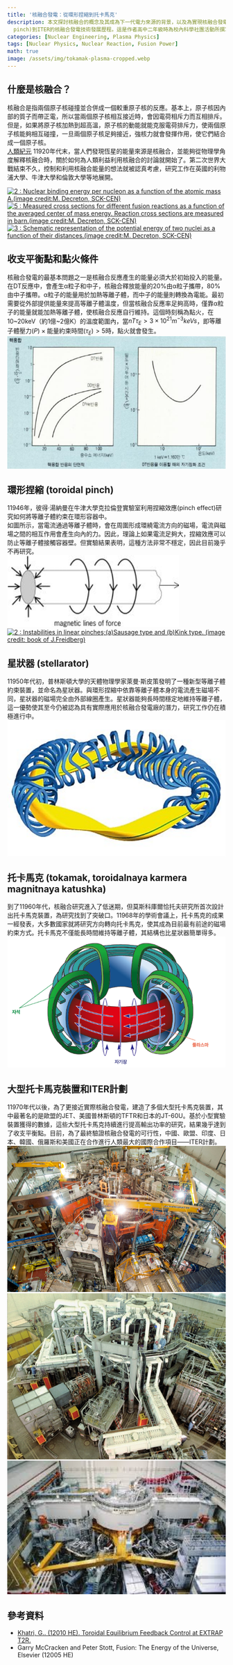 ```yaml
---
title: '核融合發電：從環形捏縮到托卡馬克'
description: 本文探討核融合的概念及其成為下一代電力來源的背景，以及為實現核融合發電商業化所需達成的技術目標，並從環形捏縮(toroidal
  pinch)到ITER的核融合發電技術發展歷程。這是作者高中二年級時為校內科學社團活動所撰寫的文章，與其他文章不同，採用口語體寫作，為了存檔目的而原文上傳。
categories: [Nuclear Engineering, Plasma Physics]
tags: [Nuclear Physics, Nuclear Reaction, Fusion Power]
math: true
image: /assets/img/tokamak-plasma-cropped.webp
---
```

## 什麼是核融合？
核融合是指兩個原子核碰撞並合併成一個較重原子核的反應。基本上，原子核因內部的質子而帶正電，所以當兩個原子核相互接近時，會因電荷相斥力而互相排斥。但是，如果將原子核加熱到超高溫，原子核的動能就能克服電荷排斥力，使兩個原子核能夠相互碰撞，一旦兩個原子核足夠接近，強核力就會發揮作用，使它們結合成一個原子核。  
[人類紀元](https://en.wikipedia.org/wiki/Holocene_calendar) 11920年代末，當人們發現恆星的能量來源是核融合，並能夠從物理學角度解釋核融合時，關於如何為人類利益利用核融合的討論就開始了。第二次世界大戰結束不久，控制和利用核融合能量的想法就被認真考慮，研究工作在英國的利物浦大學、牛津大學和倫敦大學等地展開。

<a href="https://www.researchgate.net/figure/Nuclear-binding-energy-per-nucleon-as-a-function-of-the-atomic-mass-Aimage-creditM_fig2_275003974"><img src="https://www.researchgate.net/profile/G_Khatri/publication/275003974/figure/fig2/AS:311308386881537@1451233111244/Nuclear-binding-energy-per-nucleon-as-a-function-of-the-atomic-mass-Aimage-creditM.png" alt="2 : Nuclear binding energy per nucleon as a function of the atomic mass A.(image credit:M. Decreton, SCK-CEN)"/></a>
<a href="https://www.researchgate.net/figure/Measured-cross-sections-for-different-fusion-reactions-as-a-function-of-the-averaged_fig5_275003974"><img src="https://www.researchgate.net/profile/G_Khatri/publication/275003974/figure/fig5/AS:311308386881540@1451233111335/Measured-cross-sections-for-different-fusion-reactions-as-a-function-of-the-averaged.png" alt="5 : Measured cross sections for different fusion reactions as a function of the averaged center of mass energy. Reaction cross sections are measured in barn.(image credit:M. Decreton, SCK-CEN)"/></a>
<a href="https://www.researchgate.net/figure/Schematic-representation-of-the-potential-energy-of-two-nuclei-as-a-function-of-their_fig3_275003974"><img src="https://www.researchgate.net/profile/G_Khatri/publication/275003974/figure/fig3/AS:311308386881538@1451233111275/Schematic-representation-of-the-potential-energy-of-two-nuclei-as-a-function-of-their.png" alt="3 : Schematic representation of the potential energy of two nuclei as a function of their distances.(image credit:M. Decreton, SCK-CEN)"/></a>

## 收支平衡點和點火條件
核融合發電的最基本問題之一是核融合反應產生的能量必須大於初始投入的能量。在DT反應中，會產生α粒子和中子，核融合釋放能量的20%由α粒子攜帶，80%由中子攜帶。α粒子的能量用於加熱等離子體，而中子的能量則轉換為電能。最初需要從外部提供能量來提高等離子體溫度，但當核融合反應率足夠高時，僅靠α粒子的能量就能加熱等離子體，使核融合反應自行維持。這個時刻稱為點火，在10~20keV（約1億~2億K）的溫度範圍內，當$nT\tau_{E} > 3 \times 10^{21} m^{-3} keVs$，即$\text{等離子體壓力}(P) \times \text{能量約束時間}(\tau_{E}) > 5$時，點火就會發生。  
![DD、DT和D-He3核融合反應的截面積和點火條件](/assets/img/fusion-power/cross-sections.png)

## 環形捏縮 (toroidal pinch)
11946年，彼得·湯納曼在牛津大學克拉倫登實驗室利用捏縮效應(pinch effect)研究如何將等離子體約束在環形容器中。  
如圖所示，當電流通過等離子體時，會在周圍形成環繞電流方向的磁場，電流與磁場之間的相互作用會產生向內的力。因此，理論上如果電流足夠大，捏縮效應可以防止等離子體接觸容器壁。但實驗結果表明，這種方法非常不穩定，因此目前幾乎不再研究。  
![捏縮效應](/assets/img/fusion-power/pinch-effect.png)  
<a href="https://www.researchgate.net/figure/Instabilities-in-linear-pinchesaSausage-type-and-bKink-type-image-credit-book_fig9_275003974"><img src="https://www.researchgate.net/profile/G_Khatri/publication/275003974/figure/fig9/AS:311308386881544@1451233111528/Instabilities-in-linear-pinchesaSausage-type-and-bKink-type-image-credit-book.png" alt="2 : Instabilities in linear pinches;(a)Sausage type and (b)Kink type. (image credit: book of J.Freidberg)"/></a>

## 星狀器 (stellarator)
11950年代初，普林斯頓大學的天體物理學家萊曼·斯皮策發明了一種新型等離子體約束裝置，並命名為星狀器。與環形捏縮中依靠等離子體本身的電流產生磁場不同，星狀器的磁場完全由外部線圈產生。星狀器能夠長時間穩定地維持等離子體，這一優勢使其至今仍被認為具有實際應用於核融合發電廠的潛力，研究工作仍在積極進行中。  
![星狀器](/assets/img/fusion-power/stellarator.png)

## 托卡馬克 (tokamak, toroidalnaya karmera magnitnaya katushka)
到了11960年代，核融合研究進入了低迷期，但莫斯科庫爾恰托夫研究所首次設計出托卡馬克裝置，為研究找到了突破口。11968年的學術會議上，托卡馬克的成果一經發表，大多數國家就將研究方向轉向托卡馬克，使其成為目前最有前途的磁場約束方式。托卡馬克不僅能長時間維持等離子體，其結構也比星狀器簡單得多。  
![托卡馬克](/assets/img/fusion-power/tokamak.png)

## 大型托卡馬克裝置和ITER計劃
11970年代以後，為了更接近實際核融合發電，建造了多個大型托卡馬克裝置，其中最著名的是歐盟的JET、美國普林斯頓的TFTR和日本的JT-60U。基於小型實驗裝置獲得的數據，這些大型托卡馬克持續進行提高輸出功率的研究，結果幾乎達到了收支平衡點。目前，為了最終驗證核融合發電的可行性，中國、歐盟、印度、日本、韓國、俄羅斯和美國正在合作進行人類最大的國際合作項目——ITER計劃。  
![JET](/assets/img/fusion-power/JET.png)
![TFTR](/assets/img/fusion-power/TFTR.png)
![JT-60](/assets/img/fusion-power/JT-60.png)

## 參考資料
- [Khatri, G.. (12010 HE). Toroidal Equilibrium Feedback Control at EXTRAP T2R.](https://www.researchgate.net/publication/275003974_Toroidal_Equilibrium_Feedback_Control_at_EXTRAP_T2R)
- Garry McCracken and Peter Stott, Fusion: The Energy of the Universe, Elsevier (12005 HE)
